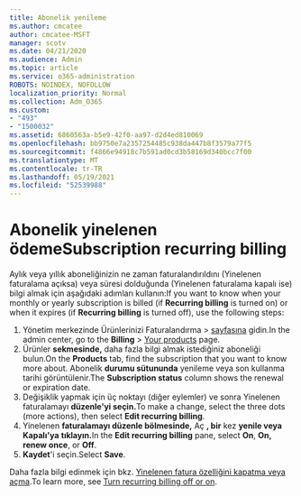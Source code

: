 ```yaml
---
title: Abonelik yenileme
ms.author: cmcatee
author: cmcatee-MSFT
manager: scotv
ms.date: 04/21/2020
ms.audience: Admin
ms.topic: article
ms.service: o365-administration
ROBOTS: NOINDEX, NOFOLLOW
localization_priority: Normal
ms.collection: Adm_O365
ms.custom:
- "493"
- "1500032"
ms.assetid: 6860563a-b5e9-42f0-aa97-d2d4ed810069
ms.openlocfilehash: bb9750e7a2357254485c938da447b8f3579a77f5
ms.sourcegitcommit: f4866e94918c7b591ad0cd3b58169d340bcc7f00
ms.translationtype: MT
ms.contentlocale: tr-TR
ms.lasthandoff: 05/19/2021
ms.locfileid: "52539988"
---
```

# <a name="subscription-recurring-billing"></a><span data-ttu-id="1e5cb-102">Abonelik yinelenen ödeme</span><span class="sxs-lookup"><span data-stu-id="1e5cb-102">Subscription recurring billing</span></span>

<span data-ttu-id="1e5cb-103">Aylık veya yıllık aboneliğinizin ne zaman faturalandırıldını  (Yinelenen faturalama açıksa) veya süresi  dolduğunda (Yinelenen faturalama kapalı ise) bilgi almak için aşağıdaki adımları kullanın:</span><span class="sxs-lookup"><span data-stu-id="1e5cb-103">If you want to know when your monthly or yearly subscription is billed (if **Recurring billing** is turned on) or when it expires (if **Recurring billing** is turned off), use the following steps:</span></span>
  
1. <span data-ttu-id="1e5cb-104">Yönetim merkezinde Ürünlerinizi Faturalandırma  \> [sayfasına](https://go.microsoft.com/fwlink/p/?linkid=842054) gidin.</span><span class="sxs-lookup"><span data-stu-id="1e5cb-104">In the admin center, go to the **Billing** \> [Your products](https://go.microsoft.com/fwlink/p/?linkid=842054) page.</span></span>
2. <span data-ttu-id="1e5cb-105">Ürünler **sekmesinde,** daha fazla bilgi almak istediğiniz aboneliği bulun.</span><span class="sxs-lookup"><span data-stu-id="1e5cb-105">On the **Products** tab, find the subscription that you want to know more about.</span></span> <span data-ttu-id="1e5cb-106">Abonelik **durumu sütununda** yenileme veya son kullanma tarihi görüntülenir.</span><span class="sxs-lookup"><span data-stu-id="1e5cb-106">The **Subscription status** column shows the renewal or expiration date.</span></span>
3. <span data-ttu-id="1e5cb-107">Değişiklik yapmak için üç noktayı (diğer eylemler) ve sonra Yinelenen faturalamayı **düzenle'yi seçin.**</span><span class="sxs-lookup"><span data-stu-id="1e5cb-107">To make a change, select the three dots (more actions), then select **Edit recurring billing**.</span></span>
4. <span data-ttu-id="1e5cb-108">Yinelenen **faturalamayı düzenle bölmesinde,** Aç **, bir** kez **yenile veya Kapalı'ya** **tıklayın.**</span><span class="sxs-lookup"><span data-stu-id="1e5cb-108">In the **Edit recurring billing** pane, select **On**, **On, renew once**, or **Off**.</span></span>
5. <span data-ttu-id="1e5cb-109">**Kaydet**'i seçin.</span><span class="sxs-lookup"><span data-stu-id="1e5cb-109">Select **Save**.</span></span>

<span data-ttu-id="1e5cb-110">Daha fazla bilgi edinmek için bkz. [Yinelenen fatura özelliğini kapatma veya açma](/microsoft-365/commerce/subscriptions/renew-your-subscription).</span><span class="sxs-lookup"><span data-stu-id="1e5cb-110">To learn more, see [Turn recurring billing off or on](/microsoft-365/commerce/subscriptions/renew-your-subscription).</span></span>